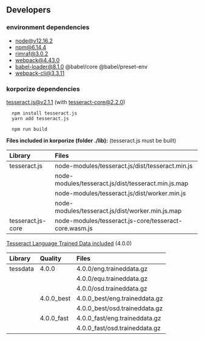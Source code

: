 ## Developers

### environment dependencies

- node@v12.16.2
- npm@6.14.4
- rimraf@3.0.2
- webpack@4.43.0
- babel-loader@8.1.0 @babel/core @babel/preset-env
- webpack-cli@3.3.11

### korporize dependencies

[tesseract.js@v2.1.1](https://github.com/naptha/tesseract.js) (with tesseract-core@2.2.0)

```
  npm install tesseract.js
  yarn add tesseract.js

  npm run build
```

**Files included in korporize (folder ./lib):**
(tesseract.js must be built)

| Library           | Files                                                 |
|:------------------|:------------------------------------------------------|
| tesseract.js      | node-modules/tesseract.js/dist/tesseract.min.js       |
|                   | node-modules/tesseract.js/dist/tesseract.min.js.map   |
|                   | node-modules/tesseract.js/dist/worker.min.js          |
|                   | node-modules/tesseract.js/dist/worker.min.js.map      |
| tesseract.js-core | node-modules/tesseract.js-core/tesseract-core.wasm.js |

[Tesseract Language Trained Data included](https://github.com/naptha/tessdata) (4.0.0)

| Library  | Quality    | Files                         |
|:---------|:-----------|:------------------------------|
| tessdata | 4.0.0      | 4.0.0/eng.traineddata.gz      |
|          |            | 4.0.0/equ.traineddata.gz      |
|          |            | 4.0.0/osd.traineddata.gz      |
|          | 4.0.0_best | 4.0.0_best/eng.traineddata.gz |
|          |            | 4.0.0_best/osd.traineddata.gz |
|          | 4.0.0_fast | 4.0.0_fast/eng.traineddata.gz |
|          |            | 4.0.0_fast/osd.traineddata.gz |